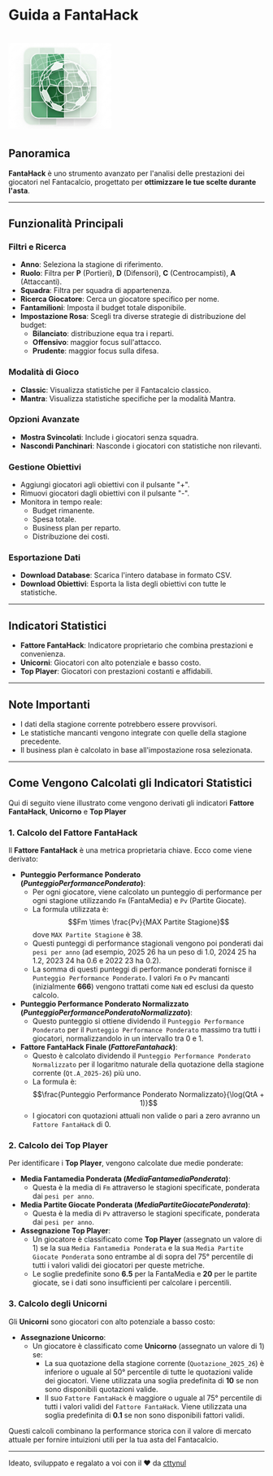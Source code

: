# Guida a FantaHack

# <p text-align="center"><img style="max-width:40%" src="./logo.png"></p>

## Panoramica
**FantaHack** è uno strumento avanzato per l'analisi delle prestazioni dei giocatori nel Fantacalcio, progettato per **ottimizzare le tue scelte durante l'asta**.

---

## Funzionalità Principali

### Filtri e Ricerca
* **Anno**: Seleziona la stagione di riferimento.
* **Ruolo**: Filtra per **P** (Portieri), **D** (Difensori), **C** (Centrocampisti), **A** (Attaccanti).
* **Squadra**: Filtra per squadra di appartenenza.
* **Ricerca Giocatore**: Cerca un giocatore specifico per nome.
* **Fantamilioni**: Imposta il budget totale disponibile.
* **Impostazione Rosa**: Scegli tra diverse strategie di distribuzione del budget:
    * **Bilanciato**: distribuzione equa tra i reparti.
    * **Offensivo**: maggior focus sull'attacco.
    * **Prudente**: maggior focus sulla difesa.

### Modalità di Gioco
* **Classic**: Visualizza statistiche per il Fantacalcio classico.
* **Mantra**: Visualizza statistiche specifiche per la modalità Mantra.

### Opzioni Avanzate
* **Mostra Svincolati**: Include i giocatori senza squadra.
* **Nascondi Panchinari**: Nasconde i giocatori con statistiche non rilevanti.

### Gestione Obiettivi
* Aggiungi giocatori agli obiettivi con il pulsante "+".
* Rimuovi giocatori dagli obiettivi con il pulsante "-".
* Monitora in tempo reale:
    * Budget rimanente.
    * Spesa totale.
    * Business plan per reparto.
    * Distribuzione dei costi.

### Esportazione Dati
* **Download Database**: Scarica l'intero database in formato CSV.
* **Download Obiettivi**: Esporta la lista degli obiettivi con tutte le statistiche.

---

## Indicatori Statistici

* **Fattore FantaHack**: Indicatore proprietario che combina prestazioni e convenienza.
* **Unicorni**: Giocatori con alto potenziale e basso costo.
* **Top Player**: Giocatori con prestazioni costanti e affidabili.

---

## Note Importanti

* I dati della stagione corrente potrebbero essere provvisori.
* Le statistiche mancanti vengono integrate con quelle della stagione precedente.
* Il business plan è calcolato in base all'impostazione rosa selezionata.

---

## Come Vengono Calcolati gli Indicatori Statistici

Qui di seguito viene illustrato come vengono derivati gli indicatori **Fattore FantaHack**, **Unicorno** e **Top Player**

### 1. Calcolo del Fattore FantaHack

Il **Fattore FantaHack** è una metrica proprietaria chiave. Ecco come viene derivato:

* **Punteggio Performance Ponderato ($Punteggio Performance Ponderato$)**:
    * Per ogni giocatore, viene calcolato un punteggio di performance per ogni stagione utilizzando `Fm` (FantaMedia) e `Pv` (Partite Giocate).
    * La formula utilizzata è:
        $$Fm \times \frac{Pv}{MAX Partite Stagione}$$
        dove `MAX Partite Stagione` è 38.
    * Questi punteggi di performance stagionali vengono poi ponderati dai `pesi per anno` (ad esempio, 2025 26 ha un peso di 1.0, 2024 25 ha 1.2, 2023 24 ha 0.6 e 2022 23 ha 0.2).
    * La somma di questi punteggi di performance ponderati fornisce il `Punteggio Performance Ponderato`. I valori `Fm` o `Pv` mancanti (inizialmente **666**) vengono trattati come `NaN` ed esclusi da questo calcolo.
* **Punteggio Performance Ponderato Normalizzato ($Punteggio Performance Ponderato Normalizzato$)**:
    * Questo punteggio si ottiene dividendo il `Punteggio Performance Ponderato` per il `Punteggio Performance Ponderato` massimo tra tutti i giocatori, normalizzandolo in un intervallo tra 0 e 1.
* **Fattore FantaHack Finale ($Fattore Fantahack$)**:
    * Questo è calcolato dividendo il `Punteggio Performance Ponderato Normalizzato` per il logaritmo naturale della quotazione della stagione corrente (`Qt.A_2025-26`) più uno.
    * La formula è:
        $$\frac{Punteggio Performance Ponderato Normalizzato}{\log(QtA + 1)}$$
    * I giocatori con quotazioni attuali non valide o pari a zero avranno un `Fattore FantaHack` di 0.

### 2. Calcolo dei Top Player

Per identificare i **Top Player**, vengono calcolate due medie ponderate:

* **Media Fantamedia Ponderata ($Media Fantamedia Ponderata$)**:
    * Questa è la media di `Fm` attraverso le stagioni specificate, ponderata dai `pesi per anno`.
* **Media Partite Giocate Ponderata ($Media Partite Giocate Ponderata$)**:
    * Questa è la media di `Pv` attraverso le stagioni specificate, ponderata dai `pesi per anno`.
* **Assegnazione Top Player**:
    * Un giocatore è classificato come **Top Player** (assegnato un valore di 1) se la sua `Media Fantamedia Ponderata` e la sua `Media Partite Giocate Ponderata` sono entrambe al di sopra del 75° percentile di tutti i valori validi dei giocatori per queste metriche.
    * Le soglie predefinite sono **6.5** per la FantaMedia e **20** per le partite giocate, se i dati sono insufficienti per calcolare i percentili.

### 3. Calcolo degli Unicorni

Gli **Unicorni** sono giocatori con alto potenziale a basso costo:

* **Assegnazione Unicorno**:
    * Un giocatore è classificato come **Unicorno** (assegnato un valore di 1) se:
        * La sua quotazione della stagione corrente (`Quotazione_2025_26`) è inferiore o uguale al 50° percentile di tutte le quotazioni valide dei giocatori. Viene utilizzata una soglia predefinita di **10** se non sono disponibili quotazioni valide.
        * Il suo `Fattore FantaHack` è maggiore o uguale al 75° percentile di tutti i valori validi del `Fattore FantaHack`. Viene utilizzata una soglia predefinita di **0.1** se non sono disponibili fattori validi.

Questi calcoli combinano la performance storica con il valore di mercato attuale per fornire intuizioni utili per la tua asta del Fantacalcio.

---

Ideato, sviluppato e regalato a voi con il ❤️ da [cttynul](https://github.com/cttynul)